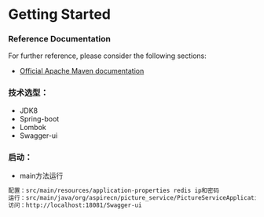 # Getting Started

### Reference Documentation
For further reference, please consider the following sections:

* [Official Apache Maven documentation](https://maven.apache.org/guides/index.html)

### 技术选型：

* JDK8
* Spring-boot
* Lombok
* Swagger-ui

### 启动：
 - main方法运行
 ```xml
 配置：src/main/resources/application-properties redis ip和密码
 运行：src/main/java/org/aspirecn/picture_service/PictureServiceApplication
 访问：http://localhost:18081/Swagger-ui


